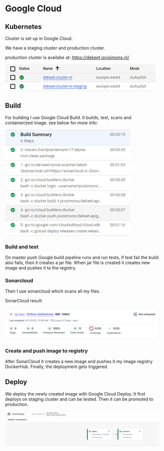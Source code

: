 # Google Cloud

## Kubernetes

Cluster is set up in Google Cloud.

We have a staging cluster and production cluster.

production cluster is availabe at: https://dekeet.jovisimons.nl/

![cluster](https://github.com/Adv-Software-DeKeet/.github/blob/main/DeKeet%20(IP)/images/gCloudCluster.png)

## Build

For building I use Google Cloud Build. It builds, test, scans and containerized image. see below for more info:

![Build](https://github.com/Adv-Software-DeKeet/.github/blob/main/DeKeet%20(IP)/images/gcloudBuildSum.png)

### Build and test

On master push Google build pipeline runs and run tests, if test fail the build also fails, then it creates a jar file. When jar file is created it creates new image and pushes it to the registry. 


### Sonarcloud

Then I use sonarcloud which scans all my files.

SonarCloud result:

![SonarCloud](https://github.com/Adv-Software-DeKeet/.github/blob/main/DeKeet%20(IP)/images/SonarCloud.png)

### Create and push image to registry

After SonarCloud it creates a new image and pushes it my image registry DockerHub. Finally, the deployment gets triggered.

## Deploy

We deploy the newly created image with Google Cloud Deploy. It first deploys on staging cluster and can be tested. Then it can be promoted to production.

![GCPPipeline](https://github.com/Adv-Software-DeKeet/.github/blob/main/DeKeet%20(IP)/images/GCPDeployStag%26Prod.png)